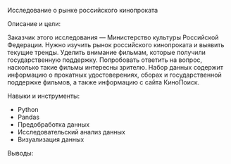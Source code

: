 Исследование о рынке российского кинопроката

Описание и цели:

Заказчик этого исследования — Министерство культуры Российской Федерации.
Нужно изучить рынок российского кинопроката и выявить текущие тренды. Уделить внимание фильмам, которые получили государственную поддержку. Попробовать ответить на вопрос, насколько такие фильмы интересны зрителю.
Набор данных содержит информацию о прокатных удостоверениях, сборах и государственной поддержке фильмов, а также информацию с сайта КиноПоиск.

Навыки и инструменты:
- Python
- Pandas
- Предобработка данных
- Исследовательский анализ данных
- Визуализация данных

Выводы:
